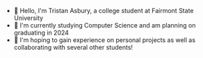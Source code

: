 - 👋 Hello, I'm Tristan Asbury, a college student at Fairmont State University
- 🌱 I'm currently studying Computer Science and am planning on graduating in 2024
- 💞️ I'm hoping to gain experience on personal projects as well as collaborating with several other students!
